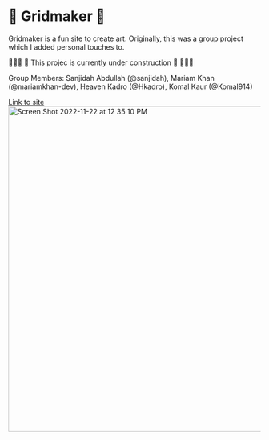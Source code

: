 # 👾 Gridmaker 👾 

Gridmaker is a fun site to create art. Originally, this was a group project which I added personal touches to.

👷🏻‍♀️ 🚧 This projec is currently under construction 🚧 👷🏻‍♀️

Group Members: Sanjidah Abdullah (@sanjidah), Mariam Khan (@mariamkhan-dev), Heaven Kadro (@Hkadro), Komal Kaur (@Komal914)

[Link to site](https://komal914.github.io/GridMaker/index.html)
<img width="651" alt="Screen Shot 2022-11-22 at 12 35 10 PM" src="https://user-images.githubusercontent.com/44416323/203382728-fb0d23d6-5bbe-4731-bb09-7cdf74355ccc.png">
